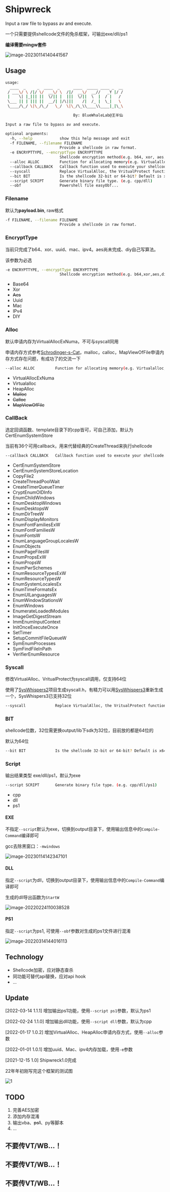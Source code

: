 # Shipwreck

Input a raw file to bypass av and execute.

一个只需要提供shellcode文件的免杀框架，可输出exe/dll/ps1

**编译需要mingw套件**

![image-20230114140441567](./readme-img/0.png)

## Usage

```sh
usage:
  ____  _     _  ____  _      ____  _____ ____ _  __
 / ___\/ \ /|/ \/  __\/ \  /|/  __\/  __//   _Y |/ /
 |    \| |_||| ||  \/|| |  |||  \/||  \  |  / |   /
 \___ || | ||| ||  __/| |/\|||    /|  /_ |  \_|   \
 \____/\_/ \|\_/\_/   \_/  \|\_/\_\\____\\____|_|\_\

							  By: BlueWhaleLab@王半仙

Input a raw file to bypass av and execute.

optional arguments:
  -h, --help            show this help message and exit
  -f FILENAME, --filename FILENAME
                        Provide a shellcode in raw format.
  -e ENCRYPTTYPE, --encryptType ENCRYPTTYPE
                        Shellcode encryption method(e.g. b64, xor, aes, uuid, mac, ipv4, diy...)
  --alloc ALLOC         Function for allocating memory(e.g. Virtualalloc, MapViewOfFile, malloc...)
  --callback CALLBACK   Callback function used to execute your shellcode.
  --syscall             Replace VirtualAlloc, the VritualProtect function is called by syscall.(Only x64)
  --bit BIT             Is the shellcode 32-bit or 64-bit? Default is x64. (e.g. x86/x64)
  --script SCRIPT       Generate binary file type. (e.g. cpp/dll)
  --obf                 Powershell file easyObf...
```

### Filename

默认为**payload.bin**, raw格式

```sh
-f FILENAME, --filename FILENAME
                        Provide a shellcode in raw format.
```

### EncryptType

当前只完成了b64、xor、uuid、mac、ipv4。aes尚未完成、diy自己写算法。

该参数为必选

```sh
-e ENCRYPTTYPE, --encryptType ENCRYPTTYPE
                        Shellcode encryption method(e.g. b64,xor,aes,diy...)
```

- Base64
- Xor
- ~~Aes~~
- Uuid
- Mac
- IPv4
- DIY

### Alloc

默认申请内存为VirtualAllocExNuma，不可与syscall同用

申请内存方式参考[Schrodinger-s-Cat](https://github.com/idiotc4t/Schrodinger-s-Cat)，malloc，calloc，MapViewOfFile申请内存方式存在问题，有成功了的交流一下

```sh
--alloc ALLOC         Function for allocating memory(e.g. Virtualalloc, HeapAlloc)
```

- VirtualAllocExNuma
- Virtualalloc
- HeapAlloc
- ~~Malloc~~
- ~~Calloc~~
- ~~MapViewOfFile~~

### CallBack

选定回调函数、template目录下的cpp皆可，可自己添加，默认为CertEnumSystemStore

当前有36个可用callback，用来代替经典的CreateThread来执行shellcode

```sh
--callback CALLBACK   Callback function used to execute your shellcode.
```

- CertEnumSystemStore         
- CertEnumSystemStoreLocation 
- CopyFile2                   
- CreateThreadPoolWait        
- CreateTimerQueueTimer       
- CryptEnumOIDInfo            
- EnumChildWindows            
- EnumDesktopWindows          
- EnumDesktopsW               
- EnumDirTreeW                
- EnumDisplayMonitors         
- EnumFontFamiliesExW         
- EnumFontFamiliesW           
- EnumFontsW                  
- EnumLanguageGroupLocalesW   
- EnumObjects                 
- EnumPageFilesW              
- EnumPropsExW                
- EnumPropsW                  
- EnumPwrSchemes              
- EnumResourceTypesExW        
- EnumResourceTypesW          
- EnumSystemLocalesEx         
- EnumTimeFormatsEx           
- EnumUILanguagesW            
- EnumWindowStationsW         
- EnumWindows                 
- EnumerateLoadedModules      
- ImageGetDigestStream        
- ImmEnumInputContext         
- InitOnceExecuteOnce         
- SetTimer                    
- SetupCommitFileQueueW       
- SymEnumProcesses            
- SymFindFileInPath           
- VerifierEnumResource        

### Syscall

修改VirtualAlloc、VritualProtect为syscall调用，仅支持64位

使用了[SysWhispers2](https://github.com/jthuraisamy/SysWhispers2)项目生成syscall.h，有精力可以用[SysWhispers3](https://github.com/klezVirus/SysWhispers3)重新生成一个，SysWhispers3已支持32位

```sh
--syscall             Replace VirtualAlloc, the VritualProtect function is called by syscall.(Only x64)
```

### BIT

shellcode位数，32位需更换output/lib下sdk为32位，目前放的都是64位的

默认为64位

```sh
--bit BIT             Is the shellcode 32-bit or 64-bit? Default is x64. (e.g. x86/x64)
```

### Script

输出结果类型 exe/dll/ps1，默认为exe

```sh
--script SCRIPT       Generate binary file type. (e.g. cpp/dll/ps1)
```

- cpp
- dll
- ps1

#### EXE

不指定`--script`默认为exe，切换到output目录下，使用输出信息中的`Compile-Command`编译即可

gcc去除黑窗口：`-mwindows`

![image-20230114142347101](./readme-img/exe.png)

#### DLL

指定`--script`为dll，切换到output目录下，使用输出信息中的`Compile-Command`编译即可

生成的dll导出函数为`StartW`

![image-20220224110038528](./readme-img/1.png)

#### PS1

指定`--script`为ps1, 可使用`--obf`参数对生成的ps1文件进行混淆

![image-20220314144016113](./readme-img/3.png)

## Technology

- Shellcode加密，应对静态查杀
- 同功能可替代api替换，应对api hook
- ...

## Update

[2022-03-14 1.1.1] 增加输出ps1功能，使用`--script ps1`参数，默认为ps1

[2022-02-24 1.1.0] 增加输出dll功能，使用`--script dll`参数，默认为cpp

[2022-01-17 1.0.2] 增加VirtualAlloc、HeapAlloc申请内存方式，使用`--alloc`参数

[2022-01-01 1.0.1] 增加uuid、Mac、ipv4内存加载，使用`-e`参数 

[2021-12-15 1.0] Shipwreck1.0完成

22年年初刚写完这个框架的测试图

![1](./readme-img/2.png)

## TODO

1. 完善AES加密
2. 添加内存混淆
3. 输出vba、~~ps1~~、py等脚本
4. ...

## 不要传VT/WB...！

## 不要传VT/WB...！

## 不要传VT/WB...！

